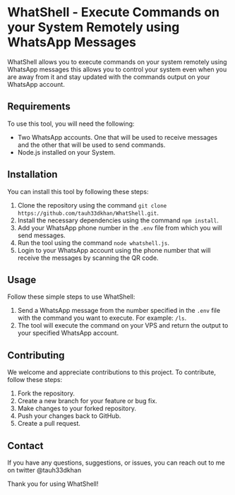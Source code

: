 # WhatShell - Execute Commands on your System Remotely using WhatsApp Messages

WhatShell allows you to execute commands on your system remotely using WhatsApp messages this allows you to control your system even when you are away from it and stay updated with the commands output on your WhatsApp account.

## Requirements

To use this tool, you will need the following:

- Two WhatsApp accounts. One that will be used to receive messages and the other that will be used to send commands.
- Node.js installed on your System.

## Installation

You can install this tool by following these steps:

1. Clone the repository using the command `git clone https://github.com/tauh33dkhan/WhatShell.git`.
2. Install the necessary dependencies using the command `npm install`.
3. Add your WhatsApp phone number in the `.env` file from which you will send messages.
4. Run the tool using the command `node whatshell.js`.
5. Login to your WhatsApp account using the phone number that will receive the messages by scanning the QR code.

## Usage

Follow these simple steps to use WhatShell:

1. Send a WhatsApp message from the number specified in the `.env` file with the command you want to execute. For example: `/ls`.
2. The tool will execute the command on your VPS and return the output to your specified WhatsApp account.

## Contributing

We welcome and appreciate contributions to this project. To contribute, follow these steps:

1. Fork the repository.
2. Create a new branch for your feature or bug fix.
3. Make changes to your forked repository.
4. Push your changes back to GitHub.
5. Create a pull request.

## Contact

If you have any questions, suggestions, or issues, you can reach out to me on twitter @tauh33dkhan

Thank you for using WhatShell!
